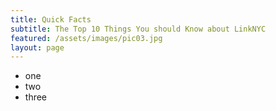 ```yaml
---
title: Quick Facts
subtitle: The Top 10 Things You should Know about LinkNYC
featured: /assets/images/pic03.jpg
layout: page
---
```


* one
* two
* three
